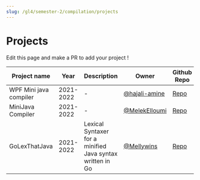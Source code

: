 ```yaml
---
slug: /gl4/semester-2/compilation/projects
---
```


# Projects

Edit this page and make a PR to add your project !

| Project name | Year | Description | Owner | Github Repo |
| --- | --- | --- | --- | --- |
| WPF Mini java compiler | 2021-2022 | - | [@hajali-amine](https://github.com/hajali-amine) | [Repo](https://github.com/hajali-amine/wpf-compiler-interface) |
| MiniJava Compiler | 2021-2022 | - | [@MelekElloumi](https://github.com/MelekElloumi) | [Repo](https://github.com/MelekElloumi/MiniJava-Compiler) |
| GoLexThatJava | 2021-2022 | Lexical Syntaxer for a minified Java syntax written in Go | [@Mellywins](https://github.com/Mellywins) | [Repo](https://github.com/Mellywins/GoLexThatJava) |
